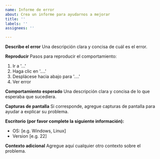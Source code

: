 ```yaml
---
name: Informe de error
about: Crea un informe para ayudarnos a mejorar
title: ''
labels: ''
assignees: ''

---
```


**Describe el error**
Una descripción clara y concisa de cuál es el error.

**Reproducir**
Pasos para reproducir el comportamiento:
1. Ir a '...'
2. Haga clic en '....'
3. Desplácese hacia abajo para '....'
4. Ver error

**Comportamiento esperado**
Una descripción clara y concisa de lo que esperaba que sucediera.

**Capturas de pantalla**
Si corresponde, agregue capturas de pantalla para ayudar a explicar su problema.

**Escritorio (por favor complete la siguiente información):**
 - OS: [e.g. Windows, Linux]
 - Version [e.g. 22]

**Contexto adicional**
Agregue aquí cualquier otro contexto sobre el problema.
